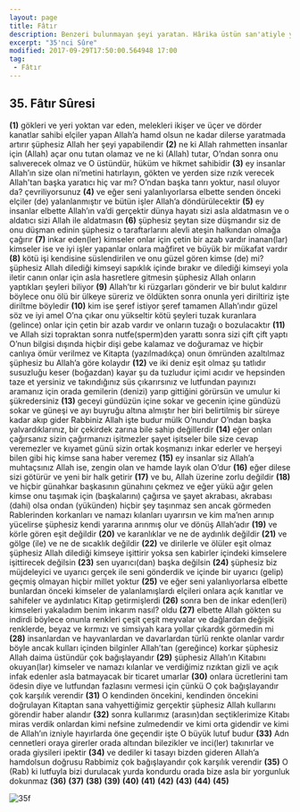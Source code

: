```yaml
---
layout: page
title: Fâtır
description: Benzeri bulunmayan şeyi yaratan. Hârika üstün san'atiyle yaratan, Meleâike süresi
excerpt: "35'nci Sûre"
modified: 2017-09-29T17:50:00.564948 17:00
tag: 
 - Fâtır
---
```


## 35. Fâtır Sûresi

**(1)** gökleri ve yeri yoktan var eden, melekleri ikişer ve üçer ve dörder kanatlar sahibi elçiler yapan Allah’a hamd olsun ne kadar dilerse yaratmada artırır şüphesiz Allah her şeyi yapabilendir
**(2)** ne ki Allah rahmetten insanlar için (Allah) açar onu tutan olamaz ve ne ki (Allah) tutar, O’ndan sonra onu salıverecek olmaz ve O üstündür, hüküm ve hikmet sahibidir
**(3)** ey insanlar Allah’ın size olan ni’metini hatırlayın, gökten ve yerden size rızık verecek Allah'tan başka yaratıcı hiç var mı? O’ndan başka tanrı yoktur, nasıl oluyor da? çevriliyorsunuz
**(4)** ve eğer seni yalanlıyorlarsa elbette senden önceki elçiler (de)	
 yalanlanmıştır ve bütün işler Allah’a döndürülecektir
**(5)** ey insanlar elbette Allah’ın va’di gerçektir dünya hayatı sizi asla aldatmasın ve o aldatıcı sizi Allah ile aldatmasın
**(6)** şüphesiz şeytan size düşmandır siz de onu düşman edinin şüphesiz o taraftarlarını alevli ateşin halkından olmağa çağırır
**(7)** inkar eden(ler) kimseler onlar için çetin bir azab vardır inanan(lar) kimseler ise ve iyi işler yapanlar onlara mağfiret ve büyük bir mükafat vardır 
**(8)** kötü işi kendisine süslendirilen ve onu güzel gören kimse (de) mi? şüphesiz Allah dilediği kimseyi sapıklık içinde bırakır ve dilediği kimseyi yola iletir canın onlar için asla hasretlere gitmesin şüphesiz Allah onların yaptıkları şeyleri biliyor
**(9)** Allah’tır ki rüzgarları gönderir ve bir bulut kaldırır böylece onu ölü bir ülkeye süreriz ve öldükten sonra onunla yeri diriltiriz işte diriltme böyledir
**(10)** kim ise şeref istiyor şeref tamamen Allah’ındır güzel söz ve iyi amel O’na çıkar onu yükseltir kötü şeyleri tuzak kuranlara (gelince) onlar için çetin bir azab vardır ve onların tuzağı o bozulacaktır
**(11)** ve Allah sizi topraktan sonra nutfe(sperm)den yarattı sonra sizi çift çift yaptı O’nun bilgisi dışında hiçbir dişi gebe kalamaz ve doğuramaz ve hiçbir canlıya ömür verilmez ve Kitapta (yazılmadıkça) onun ömründen azaltılmaz şüphesiz bu Allah’a göre kolaydır
**(12)** ve iki deniz eşit olmaz şu tatlıdır susuzluğu keser (boğazdan) kayar şu da tuzludur içimi acıdır ve hepsinden taze et yersiniz ve takındığınız süs çıkarırsınız ve lutfundan payınızı aramanız için orada gemilerin (denizi) yarıp gittiğini görürsün ve umulur ki şükredersiniz
**(13)** geceyi gündüzün içine sokar ve gecenin içine gündüzü sokar ve güneşi ve ayı buyruğu altına almıştır her biri belirtilmiş bir süreye kadar akıp gider Rabbiniz Allah işte budur mülk O’nundur O’ndan başka yalvardıklarınız, bir çekirdek zarına bile sahip değillerdir
**(14)** eğer onları çağırsanız sizin çağırmanızı işitmezler şayet işitseler bile size cevap veremezler ve kıyamet günü sizin ortak koşmanızı inkar ederler ve herşeyi bilen gibi hiç kimse sana haber veremez 
**(15)** ey insanlar siz Allah’a muhtaçsınız Allah ise, zengin olan ve hamde layık olan O’dur
**(16)** eğer dilese sizi götürür ve yeni bir halk getirir 
**(17)** ve bu, Allah üzerine zorlu değildir
**(18)** ve hiçbir günahkar başkasının günahını çekmez ve eğer yükü ağır gelen kimse onu taşımak için (başkalarını) çağırsa ve şayet akrabası, akrabası (dahi) olsa ondan (yükünden) hiçbir şey taşınmaz sen ancak görmeden Rablerinden korkanları ve namazı kılanları uyarırsın ve kim ma’nen arınıp yücelirse şüphesiz kendi yararına arınmış olur ve dönüş Allah’adır
**(19)** ve körle gören eşit değildir 
**(20)** ve karanlıklar ve ne de aydınlık değildir 
**(21)** ve gölge (ile) ve ne de sıcaklık değildir 
**(22)** ve dirilerle ve ölüler eşit olmaz şüphesiz Allah dilediği kimseye işittirir yoksa sen kabirler içindeki kimselere işittirecek değilsin 
**(23)** sen uyarıcı(dan) başka değilsin 
**(24)** şüphesiz biz müjdeleyici ve uyarıcı gerçek ile seni gönderdik ve içinde bir uyarıcı (gelip) geçmiş olmayan hiçbir millet yoktur 
**(25)** ve eğer seni yalanlıyorlarsa elbette bunlardan önceki kimseler de yalanlamışlardı elçileri onlara açık kanıtlar ve sahifeler ve aydınlatıcı Kitap getirmişlerdi
**(26)** sonra ben de inkar eden(leri) kimseleri yakaladım benim inkarım nasıl? oldu 
**(27)** elbette Allah gökten su indirdi böylece onunla renkleri çeşit çeşit meyvalar ve dağlardan değişik renklerde, beyaz ve kırmızı ve simsiyah kara yollar çıkardık görmedin mi
**(28)** insanlardan ve hayvanlardan ve davarlardan türlü renkte olanlar vardır böyle ancak kulları içinden bilginler Allah’tan (gereğince) korkar şüphesiz Allah daima üstündür çok bağışlayandır
**(29)** şüphesiz Allah’ın Kitabını okuyan(lar) kimseler ve namazı kılanlar ve verdiğimiz rızıktan gizli ve açık infak edenler asla batmayacak bir ticaret umarlar 
**(30)** onlara ücretlerini tam ödesin diye ve lutfundan fazlasını vermesi için çünkü O çok bağışlayandır çok karşılık verendir
**(31)** O kendinden öncekini, kendinden öncekini doğrulayan Kitaptan sana vahyettiğimiz gerçektir şüphesiz Allah kullarını görendir haber alandır
**(32)** sonra kullarımız (arasın)dan seçtiklerimize Kitabı miras verdik onlardan kimi nefsine zulmedendir ve kimi orta gidendir ve kimi de Allah’ın izniyle hayırlarda öne geçendir işte O büyük lutuf budur 
**(33)** Adn cennetleri oraya girerler orada altından bilezikler ve inci(ler) takınırlar ve orada giysileri ipektir
**(34)** ve dediler ki tasayı bizden gideren Allah’a hamdolsun doğrusu Rabbimiz çok bağışlayandır çok karşılık verendir
**(35)** O (Rab) ki lutfuyla bizi durulacak yurda kondurdu orada bize asla bir yorgunluk dokunmaz 
**(36)**
**(37)**
**(38)**
**(39)**
**(40)**
**(41)**
**(42)**
**(43)**
**(44)**
**(45)**

![35f]({{site.url}}/images/ayrac-muhur.png)
